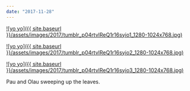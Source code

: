 ```yaml
---
date: "2017-11-28"
---
```


[![yo yo]({{ site.baseurl }}/assets/images/2017/tumblr_p04rtvlReQ1r16syio1_1280-1024x768.jpg)](https://mananamanana.com/ohpiglet/wp-content/uploads/2017/11/tumblr_p04rtvlReQ1r16syio1_1280.jpg)

[![yo yo]({{ site.baseurl }}/assets/images/2017/tumblr_p04rtvlReQ1r16syio2_1280-1024x768.jpg)](https://mananamanana.com/ohpiglet/wp-content/uploads/2017/11/tumblr_p04rtvlReQ1r16syio2_1280.jpg)

[![yo yo]({{ site.baseurl }}/assets/images/2017/tumblr_p04rtvlReQ1r16syio3_1280-1024x768.jpg)](https://mananamanana.com/ohpiglet/wp-content/uploads/2017/11/tumblr_p04rtvlReQ1r16syio3_1280.jpg)

Pau and Olau sweeping up the leaves.
